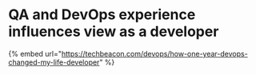 # QA and DevOps experience influences view as a developer

{% embed url="https://techbeacon.com/devops/how-one-year-devops-changed-my-life-developer" %}



